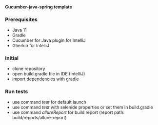 
#### Cucumber-java-spring template

### Prerequisites
* Java 11
* Gradle
* Cucumber for Java plugin for IntelliJ
* Gherkin for IntelliJ

### Initial
* clone repository
* open build.gradle file in IDE (IntelliJ)
* import dependencies with gradle

### Run tests
* use command _test_ for default launch
* use command _test_ with selenide properties or set them in build.gradle
* use command _allureReport_ for build report (report path: build/reports/allure-report)
